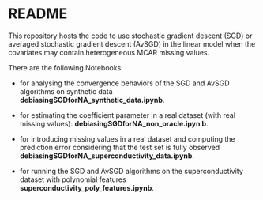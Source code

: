 # README


This repository hosts the code to use stochastic gradient descent (SGD) or averaged stochastic gradient descent (AvSGD) in the linear model when the covariates may contain heterogeneous MCAR missing values.

There are the following Notebooks:

* for analysing the convergence behaviors of the SGD and AvSGD algorithms on synthetic data **debiasingSGDforNA_synthetic_data.ipynb**.

* for estimating the coefficient parameter in a real dataset (with real missing values): **debiasingSGDforNA_non_oracle.ipyn b**.

* for introducing missing values in a real dataset and computing the prediction error considering that the test set is fully observed **debiasingSGDforNA_superconductivity_data.ipynb**.

* for running the SGD and AvSGD algorithms on the superconductivity dataset with polynomial features **superconductivity_poly_features.ipynb**. 
